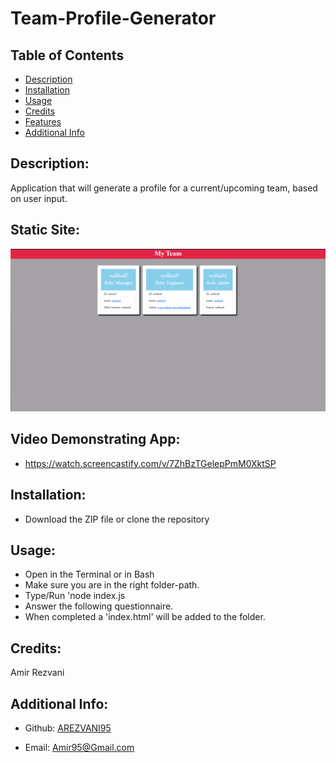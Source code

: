  # Team-Profile-Generator

## Table of Contents

- [Description](#description)
- [Installation](#installation)
- [Usage](#usage)
- [Credits](#Credits)
- [Features](#features)
- [Additional Info](#additional-info)

## Description:
Application that will generate a profile for a current/upcoming team, based on user input.

## Static Site:
![Displaying-Code](src/img/Static-Site.PNG)

## Video Demonstrating App:
- https://watch.screencastify.com/v/7ZhBzTGelepPmM0XktSP

## Installation:
- Download the ZIP file or clone the repository

## Usage:
- Open in the Terminal or in Bash
- Make sure you are in the right folder-path.
- Type/Run 'node index.js
- Answer the following questionnaire.
- When completed a 'index.html' will be added to the folder.

## Credits:
Amir Rezvani

## Additional Info:

- Github: [AREZVANI95](https://github.com/AREZVANI95)

- Email: Amir95@Gmail.com
